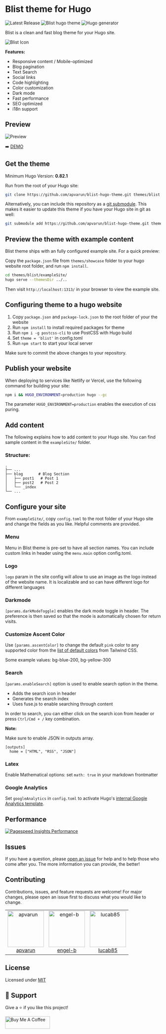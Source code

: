 # Blist theme for Hugo

![Latest Release](https://img.shields.io/github/tag/apvarun/blist-hugo-theme.svg)
![Blist hugo theme](https://img.shields.io/github/license/apvarun/blist-hugo-theme)
![Hugo generator](https://img.shields.io/badge/generator-hugo-brightgreen)

Blist is a clean and fast blog theme for your Hugo site.

![Blist Icon](https://github.com/apvarun/blist-hugo-theme/raw/main/images/blist-logo.png)

**Features:**

- Responsive content / Mobile-optimized
- Blog pagination
- Text Search
- Social links
- Code highlighting
- Color customization
- Dark mode
- Fast performance
- SEO optimized
- i18n support

## Preview

![Preview](https://github.com/apvarun/blist-hugo-theme/raw/main/images/screenshot.png)

➡️ [DEMO](https://blist.vercel.app/)

## Get the theme

Minimum Hugo Version: **0.82.1**

Run from the root of your Hugo site:

```sh
git clone https://github.com/apvarun/blist-hugo-theme.git themes/blist
```

Alternatively, you can include this repository as a [git submodule](https://git-scm.com/docs/gitsubmodules). This makes it easier to update this theme if you have your Hugo site in git as well:

```sh
git submodule add https://github.com/apvarun/blist-hugo-theme.git themes/blist
```

## Preview the theme with example content

Blist theme ships with an fully configured example site. For a quick preview:

Copy the `package.json` file from `themes/showcase` folder to your hugo website root folder, and run `npm install`.

```sh
cd themes/blist/exampleSite/
hugo serve --themesDir ../..
```

Then visit `http://localhost:1313/` in your browser to view the example site.

## Configuring theme to a hugo website

1. Copy `package.json` and `package-lock.json` to the root folder of your the website
2. Run `npm install` to install required packages for theme
3. Run `npm i -g postcss-cli` to use PostCSS with Hugo build
4. Set `theme = 'blist'` in config.toml
5. Run `npm start` to start your local server

Make sure to commit the above changes to your repository.

## Publish your website

When deploying to services like Netlify or Vercel, use the following command for building your site:

```sh
npm i && HUGO_ENVIRONMENT=production hugo --gc
```
The parameter `HUGO_ENVIRONMENT=production` enables the execution of css puring.

## Add content

The following explains how to add content to your Hugo site. You can find sample content in the `exampleSite/` folder.

### Structure:

    .
    ├── ...
    ├── blog       # Blog Section
    │   ├── post1   # Post 1
    │   ├── post2   # Post 2
    │   └── _index
    └── ...

## Configure your site

From `exampleSite/`, copy `config.toml` to the root folder of your Hugo site and change the fields as you like. Helpful comments are provided.

### Menu

Menu in Blist theme is pre-set to have all section names. You can include custom links in header using the `menu.main` option config.toml.

### Logo

`logo` param in the site config will allow to use an image as the logo instead of the website name. It is localizable and so can have different logo for different languages

### Darkmode

`[params.darkModeToggle]` enables the dark mode toggle in header. The preference is then saved so that the mode is automatically chosen for return visits.

### Customize Ascent Color

Use `[params.ascentColor]` to change the default `pink` color to any supported color from the [list of default colors](https://tailwindcss.com/docs/customizing-colors) from Tailwind CSS.

Some example values: bg-blue-200, bg-yellow-300

### Search

`[params.enableSearch]` option is used to enable search option in the theme.

- Adds the search icon in header
- Generates the search index
- Uses fuse.js to enable searching through content

In order to search, you can either click on the search icon from header or press `Ctrl/Cmd + /` key combination.

**Note:**

Make sure to enable JSON in outputs array.

```
[outputs]
  home = ["HTML", "RSS", "JSON"]
```

### Latex

Enable Mathematical options: set `math: true` in your markdown frontmatter

### Google Analytics

Set `googleAnalytics` in `config.toml` to activate Hugo's [internal Google Analytics template](https://gohugo.io/templates/internal/#google-analytics).

## Performance

[![Pagespeed Insights Performance](https://github.com/apvarun/blist-hugo-theme/raw/main/images/pagespeed-performance.png)](https://developers.google.com/speed/pagespeed/insights/?url=https%3A%2F%2Fblist.vercel.app&tab=mobile)

## Issues

If you have a question, please [open an issue](https://github.com/apvarun/blist-hugo-theme/issues) for help and to help those who come after you. The more information you can provide, the better!

## Contributing

Contributions, issues, and feature requests are welcome! For major changes, please open an issue first to discuss what you would like to change.

<table><tr><td align="center"><a href="https://github.com/apvarun"><img alt="apvarun" src="https://avatars.githubusercontent.com/u/8411309?v=4" width="117" /><br />apvarun</a></td><td align="center"><a href="https://github.com/engel-b"><img alt="engel-b" src="https://avatars.githubusercontent.com/u/5812810?v=4" width="117" /><br />engel-b</a></td><td align="center"><a href="https://github.com/lucab85"><img alt="lucab85" src="https://avatars.githubusercontent.com/u/24267107?v=4" width="117" /><br />lucab85</a></td></tr></table>

## License

Licensed under [MIT](LICENSE)

## 🤝 Support

Give a ⭐️ if you like this project!

<a href="https://www.buymeacoffee.com/apvarun" target="_blank" rel="noopener"><img src="https://cdn.buymeacoffee.com/buttons/v2/default-yellow.png" height="40" width="145" alt="Buy Me A Coffee"></a>
